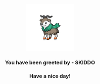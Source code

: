 <p align="center">
            <img src="https://raw.githubusercontent.com/PokeAPI/sprites/master/sprites/pokemon/672.png" width="150" height="150">
          </p>
          <h3 align="center">You have been greeted by - <b>SKIDDO</b></h3>
          <h3 align="center">Have a nice day!</h3>
